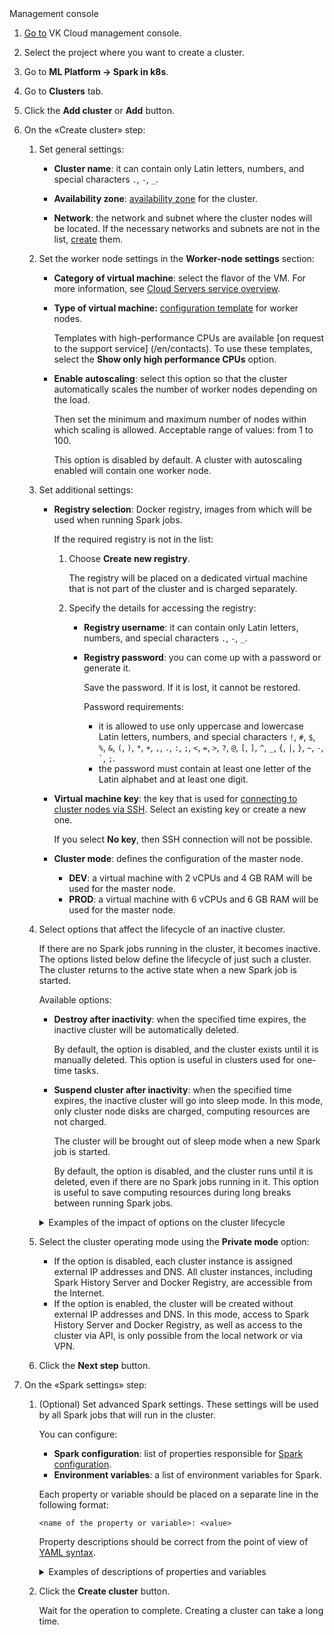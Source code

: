 <tabs>
<tablist>
<tab>Management console</tab>
</tablist>
<tabpanel>

1. [Go to](https://msk.cloud.vk.com/app/en/) VK Cloud management console.
1. Select the project where you want to create a cluster.
1. Go to **ML Platform → Spark in k8s**.
1. Go to **Clusters** tab.
1. Click the **Add cluster** or **Add** button.
1. On the «Create cluster» step:

   1. Set general settings:

      - **Cluster name**: it can contain only Latin letters, numbers, and special characters `.`, `-`, `_`.

      - **Availability zone**: [availability zone](/en/computing/iaas/concepts/about#availability_zone) for the cluster.

      - **Network**: the network and subnet where the cluster nodes will be located. If the necessary networks and subnets are not in the list, [create](/en/networks/vnet/service-management/net) them.

   1. Set the worker node settings in the **Worker-node settings** section:

      - **Category of virtual machine**: select the flavor of the VM. For more information, see [Cloud Servers service overview](/en/computing/iaas/concepts/about#flavors).

      - **Type of virtual machine:** [configuration template](/en/computing/iaas/concepts/about#flavors) for worker nodes.

        Templates with high-performance CPUs are available [on request to the support service] (/en/contacts). To use these templates, select the **Show only high performance CPUs** option.

      - **Enable autoscaling**: select this option so that the cluster automatically scales the number of worker nodes depending on the load.

        Then set the minimum and maximum number of nodes within which scaling is allowed. Acceptable range of values: from 1 to 100.

        This option is disabled by default. A cluster with autoscaling enabled will contain one worker node.

   1. Set additional settings:

      - **Registry selection**: Docker registry, images from which will be used when running Spark jobs.

        If the required registry is not in the list:

        1. Choose **Create new registry**.

           The registry will be placed on a dedicated virtual machine that is not part of the cluster and is charged separately.

        1. Specify the details for accessing the registry:

           - **Registry username**: it can contain only Latin letters, numbers, and special characters `.`, `-`, `_`.
           - **Registry password**: you can come up with a password or generate it.

             <warn>

             Save the password. If it is lost, it cannot be restored.

             </warn>

             Password requirements:

             - it is allowed to use only uppercase and lowercase Latin letters, numbers, and special characters `!`, `#`, `$`, `%`, `&`, `(`, `)`, `*`, `+`, `,`, `.`, `:`, `;`, `<`, `=`, `>`, `?`, `@`, `[`, `]`, `^`, `_`, `{`, `|`, `}`, `~`, `-`, `` ` ``, `;`.
             - the password must contain at least one letter of the Latin alphabet and at least one digit.

      - **Virtual machine key**: the key that is used for [connecting to cluster nodes via SSH](/en/computing/iaas/service-management/vm/vm-connect/vm-connect-nix). Select an existing key or create a new one.

        <warn>

        If you select **No key**, then SSH connection will not be possible.

        </warn>

      - **Cluster mode**: defines the configuration of the master node.

        - **DEV**: a virtual machine with 2 vCPUs and 4 GB RAM will be used for the master node.
        - **PROD**: a virtual machine with 6 vCPUs and 6 GB RAM will be used for the master node.

   1. Select options that affect the lifecycle of an inactive cluster.

      If there are no Spark jobs running in the cluster, it becomes inactive. The options listed below define the lifecycle of just such a cluster. The cluster returns to the active state when a new Spark job is started.

      Available options:

      - **Destroy after inactivity**: when the specified time expires, the inactive cluster will be automatically deleted.

        By default, the option is disabled, and the cluster exists until it is manually deleted. This option is useful in clusters used for one-time tasks.

      - **Suspend cluster after inactivity**: when the specified time expires, the inactive cluster will go into sleep mode. In this mode, only cluster node disks are charged, computing resources are not charged.

        The cluster will be brought out of sleep mode when a new Spark job is started.

        By default, the option is disabled, and the cluster runs until it is deleted, even if there are no Spark jobs running in it. This option is useful to save computing resources during long breaks between running Spark jobs.

      <details>
      <summary>Examples of the impact of options on the cluster lifecycle</summary>

      - Let only the inactivity time before destruction (120 minutes, 2 hours) be configured.

        Then, if the cluster is inactive since 13:00, then at 15:00 it will be deleted.

      - Let's set only the time before switching to sleep mode (120 minutes, 2 hours).

        Then, if the cluster is inactive since 13:00, then at 15:00 it will go into sleep mode.

      - Let's set the time before switching to sleep mode (60 minutes, 1 hour) and the time of inactivity before destruction (120 minutes, 2 hours).

        Then, if the cluster is inactive since 13:00, then at 14:00 it will go into sleep mode, and at 15:00 it will be deleted.

      - Let's set the time before switching to sleep mode (120 minutes, 2 hours) and the time of inactivity before destruction (60 minutes, 1 hour).

        Then, if the cluster is inactive since 13:00, then at 14:00 it will be deleted.

      </details>

   1. Select the cluster operating mode using the **Private mode** option:

      - If the option is disabled, each cluster instance is assigned external IP addresses and DNS. All cluster instances, including Spark History Server and Docker Registry, are accessible from the Internet.
      - If the option is enabled, the cluster will be created without external IP addresses and DNS. In this mode, access to Spark History Server and Docker Registry, as well as access to the cluster via API, is only possible from the local network or via VPN.

   1. Click the **Next step** button.

1. On the «Spark settings» step:

   1. (Optional) Set advanced Spark settings. These settings will be used by all Spark jobs that will run in the cluster.

      You can configure:

      - **Spark configuration**: list of properties responsible for [Spark configuration](https://github.com/GoogleCloudPlatform/spark-on-k8s-operator/blob/master/docs/user-guide.md#specifying-spark-configuration).
      - **Environment variables**: a list of environment variables for Spark.

      Each property or variable should be placed on a separate line in the following format:

      ```text
      <name of the property or variable>: <value>
      ```

      Property descriptions should be correct from the point of view of [YAML syntax](https://yaml.org/spec/).

      <details>
      <summary>Examples of descriptions of properties and variables</summary>

      - A list of several Spark properties:

        ```yaml
        spark.eventLog.dir: s3a://spark-bucket
        spark.eventLog.enabled: "true"
        spark.hadoop.fs.s3a.endpoint: https://hb.bizmrg.com
        spark.hadoop.fs.s3a.impl: org.apache.hadoop.fs.s3a.S3AFileSystem
        ```

      - A list of several environment variables:

        ```shell
        ENV_VAR_1: env_var_1_value
        ENV_VAR_2: env_var_2_value
        ENV_VAR_3: env_var_3_value
        ```

      </details>

   1. Click the **Create cluster** button.

      Wait for the operation to complete. Creating a cluster can take a long time.

</tabpanel>
</tabs>
